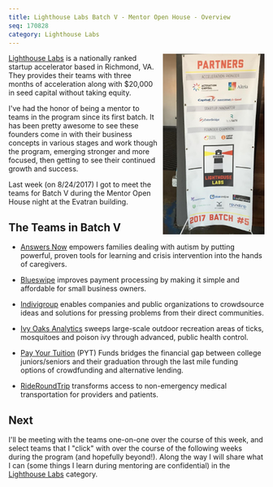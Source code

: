 ```yaml
---
title: Lighthouse Labs Batch V - Mentor Open House - Overview
seq: 170828
category: Lighthouse Labs
---
```



<img src="/assets/lighhouse-labs-batch-v-sponsors.jpg" align="right" width="200px" style="margin-left: 10px;margin-bottom:10px;"> [Lighthouse Labs](http://www.lighthouselabsrva.com) is a nationally ranked startup accelerator based in Richmond, VA. They provides their teams with three months of acceleration along with $20,000 in seed capital without taking equity.

I've had the honor of being a mentor to teams in the program since its first batch. It has been pretty awesome to see these founders come in with their business concepts in various stages and work though the program, emerging stronger and more focused, then getting to see their continued growth and success.

Last week (on 8/24/2017) I got to meet the teams for Batch V during the Mentor Open House night at the Evatran building.

## The Teams in Batch V

  - [Answers Now](http://www.answersnow.info/) empowers families dealing with autism by putting powerful, proven tools for learning and crisis intervention into the hands of caregivers.

  - [Blueswipe](https://goblueswipe.com/) improves payment processing by making it simple and affordable for small business owners. 

  - [Indivigroup](https://www.indivigroup.com/) enables companies and public organizations to crowdsource ideas and solutions for pressing problems from their direct communities. 

  - [Ivy Oaks Analytics](https://www.ivyoaksanalytics.com/) sweeps large-scale outdoor recreation areas of ticks, mosquitoes and poison ivy through advanced, public health control.  

  - [Pay Your Tuition](http://www.gopyt.com/) (PYT) Funds bridges the financial gap between college juniors/seniors and their graduation through the last mile funding options of crowdfunding and alternative lending. 

  - [RideRoundTrip](http://www.rideroundtrip.com/) transforms access to non-emergency medical transportation for providers and patients. 

## Next

I'll be meeting with the teams one-on-one over the course of this week, and select teams that I "click" with over the course of the following weeks during the program (and hopefully beyond!). Along the way I will share what I can (some things I learn during mentoring are confidential) in the [Lighthouse Labs](/category/lighthouse-labs/) category.